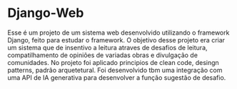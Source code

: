 # Django-Web
Esse é um projeto de um sistema web desenvolvido utilizando o framework Django, feito para estudar o framework.
O objetivo desse projeto era criar um sistema que de insentivo a leitura atraves de desafios de leitura, compatilhamento de opiniões de variadas obras e divulgação de comunidades.
No projeto foi aplicado principios de clean code, desingn patterns, padrão arquetetural.
Foi desenvolvido tbm uma integração com uma API de IA generativa para desenvolver a função sugestão de desafio.
